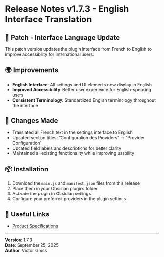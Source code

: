# Release Notes v1.7.3 - English Interface Translation

## 🔄 Patch - Interface Language Update

This patch version updates the plugin interface from French to English to improve accessibility for international users.

## 🌍 Improvements
- **English Interface**: All settings and UI elements now display in English
- **Improved Accessibility**: Better user experience for English-speaking users
- **Consistent Terminology**: Standardized English terminology throughout the interface

## 🔧 Changes Made
- Translated all French text in the settings interface to English
- Updated section titles: "Configuration des Providers" → "Provider Configuration"
- Updated field labels and descriptions for better clarity
- Maintained all existing functionality while improving usability

## 📦 Installation
1. Download the `main.js` and `manifest.json` files from this release
2. Place them in your Obsidian plugins folder
3. Activate the plugin in Obsidian settings
4. Configure your preferred providers in the plugin settings

## 🔗 Useful Links
- [Product Specifications](rules/product-spec.md)

---
**Version**: 1.7.3  
**Date**: September 25, 2025  
**Author**: Victor Gross
